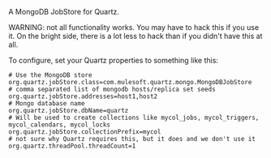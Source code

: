 A MongoDB JobStore for Quartz.

WARNING: not all functionality works. You may have to hack this if you use it.
On the bright side, there is a lot less to hack than if you didn't have this 
at all.

To configure, set your Quartz properties to something like this:

	# Use the MongoDB store
	org.quartz.jobStore.class=com.mulesoft.quartz.mongo.MongoDBJobStore
	# comma separated list of mongodb hosts/replica set seeds
	org.quartz.jobStore.addresses=host1,host2
	# Mongo database name
	org.quartz.jobStore.dbName=quartz
	# Will be used to create collections like mycol_jobs, mycol_triggers, mycol_calendars, mycol_locks
	org.quartz.jobStore.collectionPrefix=mycol
	# not sure why Quartz requires this, but it does and we don't use it
	org.quartz.threadPool.threadCount=1
	        